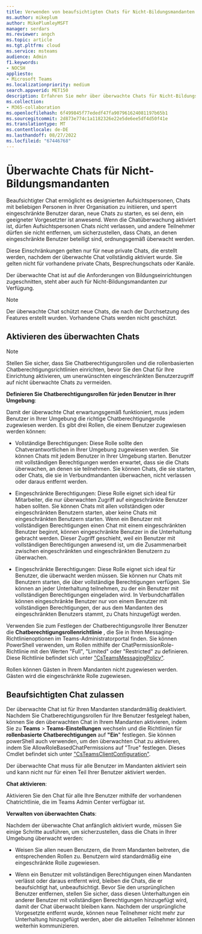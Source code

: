 ```yaml
---
title: Verwenden von beaufsichtigten Chats für Nicht-Bildungsmandanten
ms.author: mikeplum
author: MikePlumleyMSFT
manager: serdars
ms.reviewer: angch
ms.topic: article
ms.tgt.pltfrm: cloud
ms.service: msteams
audience: Admin
f1.keywords:
- NOCSH
appliesto:
- Microsoft Teams
ms.localizationpriority: medium
search.appverid: MET150
description: Erfahren Sie mehr über überwachte Chats für Nicht-Bildungsmandanten in Microsoft Teams-Besprechungen.
ms.collection:
- M365-collaboration
ms.openlocfilehash: 6f499845f77ededf47fa907961624081197b65b1
ms.sourcegitcommit: 2d873e774c1a1182326e22e5de6ee5df4d50f41e
ms.translationtype: MT
ms.contentlocale: de-DE
ms.lasthandoff: 08/27/2022
ms.locfileid: "67446768"
---
```

# <a name="supervised-chats-for-non-educational-tenants"></a>Überwachte Chats für Nicht-Bildungsmandanten

Beaufsichtigter Chat ermöglicht es designierten Aufsichtspersonen, Chats mit beliebigen Personen in ihrer Organisation zu initiieren, und sperrt eingeschränkte Benutzer daran, neue Chats zu starten, es sei denn, ein geeigneter Vorgesetzter ist anwesend. Wenn die Chatüberwachung aktiviert ist, dürfen Aufsichtspersonen Chats nicht verlassen, und andere Teilnehmer dürfen sie nicht entfernen, um sicherzustellen, dass Chats, an denen eingeschränkte Benutzer beteiligt sind, ordnungsgemäß überwacht werden.

Diese Einschränkungen gelten nur für neue private Chats, die erstellt werden, nachdem der überwachte Chat vollständig aktiviert wurde. Sie gelten nicht für vorhandene private Chats, Besprechungschats oder Kanäle.

Der überwachte Chat ist auf die Anforderungen von Bildungseinrichtungen zugeschnitten, steht aber auch für Nicht-Bildungsmandanten zur Verfügung.

> [!NOTE]
> Der überwachte Chat schützt neue Chats, die nach der Durchsetzung des Features erstellt wurden. Vorhandene Chats werden nicht geschützt.

## <a name="enable-supervised-chat"></a>Aktivieren des überwachten Chats

> [!NOTE]
> Stellen Sie sicher, dass Sie Chatberechtigungsrollen und die rollenbasierten Chatberechtigungsrichtlinien einrichten, bevor Sie den Chat für Ihre Einrichtung aktivieren, um unerwünschten eingeschränkten Benutzerzugriff auf nicht überwachte Chats zu vermeiden.

**Definieren Sie Chatberechtigungsrollen für jeden Benutzer in Ihrer Umgebung**:

Damit der überwachte Chat erwartungsgemäß funktioniert, muss jedem Benutzer in Ihrer Umgebung die richtige Chatberechtigungsrolle zugewiesen werden. Es gibt drei Rollen, die einem Benutzer zugewiesen werden können:

- Vollständige Berechtigungen: Diese Rolle sollte den Chatverantwortlichen in Ihrer Umgebung zugewiesen werden. Sie können Chats mit jedem Benutzer in Ihrer Umgebung starten. Benutzer mit vollständigen Berechtigungen werden erwartet, dass sie die Chats überwachen, an denen sie teilnehmen. Sie können Chats, die sie starten, oder Chats, die sie in Verbundmandanten überwachen, nicht verlassen oder daraus entfernt werden.

- Eingeschränkte Berechtigungen: Diese Rolle eignet sich ideal für Mitarbeiter, die nur überwachten Zugriff auf eingeschränkte Benutzer haben sollten. Sie können Chats mit allen vollständigen oder eingeschränkten Benutzern starten, aber keine Chats mit eingeschränkten Benutzern starten. Wenn ein Benutzer mit vollständigen Berechtigungen einen Chat mit einem eingeschränkten Benutzer beginnt, können eingeschränkte Benutzer in die Unterhaltung gebracht werden. Dieser Zugriff geschieht, weil ein Benutzer mit vollständigen Berechtigungen anwesend ist, um die Zusammenarbeit zwischen eingeschränkten und eingeschränkten Benutzern zu überwachen.

- Eingeschränkte Berechtigungen: Diese Rolle eignet sich ideal für Benutzer, die überwacht werden müssen. Sie können nur Chats mit Benutzern starten, die über vollständige Berechtigungen verfügen. Sie können an jeder Unterhaltung teilnehmen, zu der ein Benutzer mit vollständigen Berechtigungen eingeladen wird. In Verbundchatfällen können eingeschränkte Benutzer nur von einem Benutzer mit vollständigen Berechtigungen, der aus dem Mandanten des eingeschränkten Benutzers stammt, zu Chats hinzugefügt werden.

Verwenden Sie zum Festlegen der Chatberechtigungsrolle Ihrer Benutzer die **Chatberechtigungsrollenrichtlinie** , die Sie in Ihren Messaging-Richtlinienoptionen im Teams-Administratorportal finden. Sie können PowerShell verwenden, um Rollen mithilfe der ChatPermissionRole-Richtlinie mit den Werten "Full", "Limited" oder "Restricted" zu definieren. Diese Richtlinie befindet sich unter ["CsTeamsMessagingPolicy"](/powershell/module/skype/set-csteamsmessagingpolicy).

Rollen können Gästen in Ihrem Mandanten nicht zugewiesen werden. Gästen wird die eingeschränkte Rolle zugewiesen.

## <a name="allow-supervised-chat"></a>Beaufsichtigten Chat zulassen

Der überwachte Chat ist für Ihren Mandanten standardmäßig deaktiviert. Nachdem Sie Chatberechtigungsrollen für Ihre Benutzer festgelegt haben, können Sie den überwachten Chat in Ihrem Mandanten aktivieren, indem Sie zu **Teams** \> **Teams-Einstellungen** wechseln und die Richtlinien für **rollenbasierte Chatberechtigungen** auf **"Ein**" festlegen. Sie können powerShell auch verwenden, um den überwachten Chat zu aktivieren, indem Sie AllowRoleBasedChatPermissions auf "True" festlegen. Dieses Cmdlet befindet sich unter ["CsTeamsClientConfiguration"](/powershell/module/skype/set-csteamsclientconfiguration).

Der überwachte Chat muss für alle Benutzer im Mandanten aktiviert sein und kann nicht nur für einen Teil Ihrer Benutzer aktiviert werden.

**Chat aktivieren**:

Aktivieren Sie den Chat für alle Ihre Benutzer mithilfe der vorhandenen Chatrichtlinie, die im Teams Admin Center verfügbar ist.

**Verwalten von überwachten Chats**:

Nachdem der überwachte Chat anfänglich aktiviert wurde, müssen Sie einige Schritte ausführen, um sicherzustellen, dass die Chats in Ihrer Umgebung überwacht werden:

- Weisen Sie allen neuen Benutzern, die Ihrem Mandanten beitreten, die entsprechenden Rollen zu. Benutzern wird standardmäßig eine eingeschränkte Rolle zugewiesen.

- Wenn ein Benutzer mit vollständigen Berechtigungen einen Mandanten verlässt oder daraus entfernt wird, bleiben die Chats, die er beaufsichtigt hat, unbeaufsichtigt. Bevor Sie den ursprünglichen Benutzer entfernen, stellen Sie sicher, dass diesen Unterhaltungen ein anderer Benutzer mit vollständigen Berechtigungen hinzugefügt wird, damit der Chat überwacht bleiben kann. Nachdem der ursprüngliche Vorgesetzte entfernt wurde, können neue Teilnehmer nicht mehr zur Unterhaltung hinzugefügt werden, aber die aktuellen Teilnehmer können weiterhin kommunizieren.
